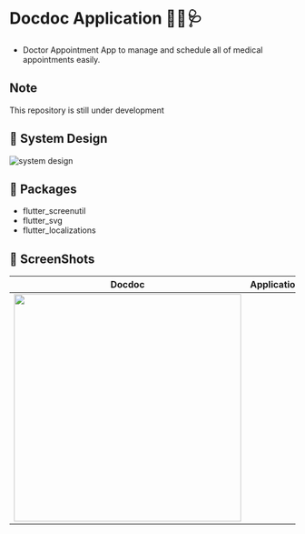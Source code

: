 # Docdoc Application 👩‍⚕️🩺
- Doctor Appointment App to manage and schedule all of medical appointments easily.
  
## Note
This repository is still under development

## 🎨 System Design

![system design](https://github.com/salsabilelshiekh2022/Docdoc_app/assets/120952415/9318db8b-d054-4eae-91fe-f1fe85fa1ce8)

## 🔌 Packages
- flutter_screenutil
- flutter_svg
- flutter_localizations

## 📸 ScreenShots
| Docdoc                                      | Application                                |
| -----------------------------------------   | -------------------------------------------|
| <img src = "https://github.com/salsabilelshiekh2022/Docdoc_app/assets/120952415/6d1af0d5-8a7e-4b51-a67a-c661f809000f" width="400"/> |                                            |
